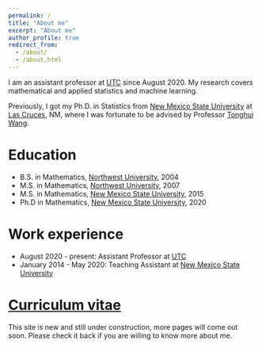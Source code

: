 ```yaml
---
permalink: /
title: "About me"
excerpt: "About me"
author_profile: true
redirect_from: 
  - /about/
  - /about.html
---
```


I am an assistant professor at  [UTC](https://www.utc.edu/) since August 2020. My research covers mathematical and applied statistics and machine learning.

Previously, I got my Ph.D. in Statistics from  [New Mexico State University](https://www.nmsu.edu/) at [Las Cruces](https://www.las-cruces.org/), NM, where I was fortunate to be advised by Professor  [Tonghui Wang](https://math.nmsu.edu/tenure-track-faculty/name/tonghui-tony-wang/). 


Education
======
* B.S. in Mathematics, [Northwest University](www.nwu.edu.cn), 2004
* M.S. in Mathematics, [Northwest University](www.nwu.edu.cn), 2007
* M.S. in Mathematics, [New Mexico State University](www.nmsu.edu), 2015
* Ph.D in Mathematics, [New Mexico State University](www.nmsu.edu), 2020

Work experience
======
* August 2020 - present: Assistant Professor at [UTC](www.utc.edu) 
* January 2014 - May 2020: Teaching Assistant at [ New Mexico State University](www.nmsu.edu)
  



  
[Curriculum vitae](https://www.ziwei-utc.github.io/files/ziweiCV.pdf)
======


This site is new and still under construction, more pages will come out soon. Please check it back if you are willing to know more about me.


